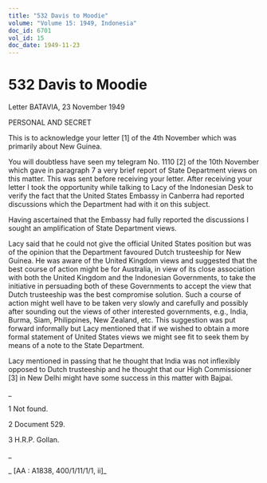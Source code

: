 ```yaml
---
title: "532 Davis to Moodie"
volume: "Volume 15: 1949, Indonesia"
doc_id: 6701
vol_id: 15
doc_date: 1949-11-23
---
```


# 532 Davis to Moodie

Letter BATAVIA, 23 November 1949

PERSONAL AND SECRET

This is to acknowledge your letter [1] of the 4th November which was primarily about New Guinea.

You will doubtless have seen my telegram No. 1110 [2] of the 10th November which gave in paragraph 7 a very brief report of State Department views on this matter. This was sent before receiving your letter. After receiving your letter I took the opportunity while talking to Lacy of the Indonesian Desk to verify the fact that the United States Embassy in Canberra had reported discussions which the Department had with it on this subject.

Having ascertained that the Embassy had fully reported the discussions I sought an amplification of State Department views.

Lacy said that he could not give the official United States position but was of the opinion that the Department favoured Dutch trusteeship for New Guinea. He was aware of the United Kingdom views and suggested that the best course of action might be for Australia, in view of its close association with both the United Kingdom and the Indonesian Governments, to take the initiative in persuading both of these Governments to accept the view that Dutch trusteeship was the best compromise solution. Such a course of action might well have to be taken very slowly and carefully and possibly after sounding out the views of other interested governments, e.g., India, Burma, Siam, Philippines, New Zealand, etc. This suggestion was put forward informally but Lacy mentioned that if we wished to obtain a more formal statement of United States views we might see fit to seek them by means of a note to the State Department.

Lacy mentioned in passing that he thought that India was not inflexibly opposed to Dutch trusteeship and he thought that our High Commissioner [3] in New Delhi might have some success in this matter with Bajpai.

_

1 Not found.

2 Document 529.

3 H.R.P. Gollan.

_

_ [AA : A1838, 400/1/11/1/1, ii]_
